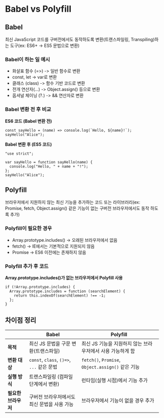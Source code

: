 # Babel vs Polyfill

## Babel

최신 JavaScript 코드를 구버전에서도 동작하도록 변환(트랜스파일링, Transpiling)하는 도구(ex: ES6+ -> ES5 문법으로 변환)

### Babel이 하는 일 예시

- 화살표 함수 (=>) -> 일반 함수로 변환
- const, let -> var로 변환
- 클래스 (class) -> 함수 기반 코드로 변환
- 전개 연산자(...) -> Object.assign() 등으로 변환
- 옵셔널 체이닝 (?.) -> && 연산자로 변환

### Babel 변환 전 후 비교

**ES6 코드 (Babel 변환 전)**

```
const sayHello = (name) => console.log(`Hello, ${name}!`);
sayHello("Alice");
```

**Babel 변환 후 (ES5 코드)**

```
"use strict";

var sayHello = function sayHello(name) {
  console.log("Hello, " + name + "!");
};
sayHello("Alice");
```

## Polyfill

브라우저에서 지원하지 않는 최신 기능을 추가하는 코드 또는 라이브러리(ex: Promise, fetch, Object.assign() 같은 기능이 없는 구버전 브라우저에서도 동작 하도록 추가)

### Polyfill이 필요한 경우

- Array.prototype.includes() -> 오래된 브라우저에서 없음
- fetch() -> IE에서는 기본적으로 지원되지 않음
- Promise -> ES6 이전에는 존재하지 않음

### Polyfill 추가 후 코드

**Array.prototype.includes()가 없는 브라우저에서 Polyfill 사용**

```
if (!Array.prototype.includes) {
  Array.prototype.includes = function (searchElement) {
    return this.indexOf(searchElement) !== -1;
  };
}
```

## 차이점 정리

|  | **Babel** | **Polyfill** |
|---|---|---|
| **목적** | 최신 JS 문법을 구문 변환(트랜스파일) | 최신 JS 기능을 지원하지 않는 브라우저에서 사용 가능하게 함 |
| **변환 대상** | `const`, `class`, `()=>`, `...` 같은 문법 | `fetch()`, `Promise`, `Object.assign()` 같은 기능 |
| **실행 방식** | 트랜스파일링 (컴파일 단계에서 변환) | 런타임(실행 시점)에서 기능 추가 |
| **필요한 브라우저** | 구버전 브라우저에서도 최신 문법을 사용 가능 | 브라우저에서 기능이 없을 경우 추가 |
